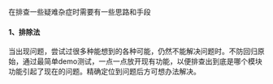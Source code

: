 在排查一些疑难杂症时需要有一些思路和手段

#### 1、排除法
当出现问题，尝试过很多种能想到的各种可能，仍然不能解决问题时。不防回归原始，通过最简单demo测试，一点一点放开现有功能，以便排查出到底是哪个模块功能引起了现在的问题。精确定位到问题后方可想办法解决。


